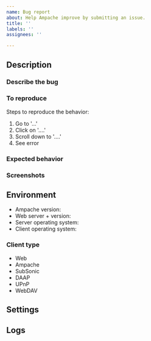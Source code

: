 ```yaml
---
name: Bug report
about: Help Ampache improve by submitting an issue.
title: ''
labels: ''
assignees: ''

---
```


<!--
1. Delete any section that is not relevant in this template.
2. Before posting an issue, please try to reproduce with the latest `develop` branch. There is a good chance a fix is already pending for the next version. No issue will be considered before confirmation on the `develop` branch.
3. Any text between `<!--` and `--\>` will be removed automatically.
-->

## Description

### Describe the bug
<!-- Explain in detail what is happening. -->

### To reproduce

Steps to reproduce the behavior:

1. Go to '...'
2. Click on '....'
3. Scroll down to '....'
4. See error

### Expected behavior
<!-- What you believe should have happened -->

### Screenshots
<!-- If applicable, add screenshots to help explain your problem. -->

## Environment

* Ampache version:
* Web server + version:
* Server operating system:
* Client operating system:

<!-- Keep only the affected clients in the list below. Add the client application name and version to the right of the client type used. -->

### Client type

* Web
* Ampache
* SubSonic
* DAAP
* UPnP
* WebDAV

## Settings

<!-- Either put a description of your settings, or paste the contents of `conf/ampache.cfg.php` after removing sensitive information (server host, database connection, etc.). If posting full config file, make sure to put triple back-ticks ``` at the top and bottom to make it into a code block.

It may also make sense to post PHP settings depending on the situation.  -->

## Logs

<!-- To enable logging, visit https://github.com/ampache/ampache/wiki/Troubleshooting#enable-logging

Please post relevant Ampache logs, and web server access/error logs, making sure to surround in triple back-ticks ``` to make into a code block. If you have large logs, it may make sense to trim them to a shorter time-frame if you know exactly when the error occurred. If appropriate, post any client error logs as well -->
